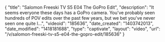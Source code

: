 {
    "title": "Salomon Freeski TV S5 E04 The GoPro Edit",
    "description": "It seems everyone these days has a GoPro camera. You've probably seen hundreds of POV edits over the past few years, but we bet you've never seen one quite l...",
    "videoid": "185636",
    "date_created": "1403742013",
    "date_modified": "1418181688",
    "type": "captivate",
    "layout": "video",
    "url": "\/v\/salomon-freeski-tv-s5-e04-the-gopro-edit\/185636"
}